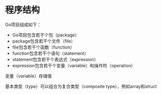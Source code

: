 # 程序结构

Go项目组成如下：

- Go项目包含若干个包（package）
- package包含若干个文件（file）
- file包含若干个函数（function）
- function包含若干个语句（statement）
- statement包含若干个表达式（expression）
- expression包含若干个变量（variable）和操作符（operation）

变量（variable）存储值

基本类型（type）可以组合为复合类型（composite type），例如array和struct

